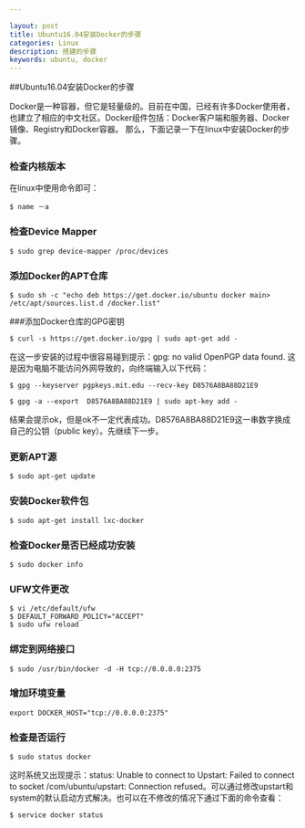 ```yaml
---

layout: post
title: Ubuntu16.04安装Docker的步骤
categories: Linux
description: 搭建的步骤
keywords: ubuntu, docker
---
```


##Ubuntu16.04安装Docker的步骤

Docker是一种容器，但它是轻量级的。目前在中国，已经有许多Docker使用者，也建立了相应的中文社区。Docker组件包括：Docker客户端和服务器、Docker镜像、Registry和Docker容器。
那么，下面记录一下在linux中安装Docker的步骤。

### 检查内核版本

在linux中使用命令即可：
```
$ name －a 
```
### 检查Device Mapper

```
$ sudo grep device-mapper /proc/devices

```
###  添加Docker的APT仓库
```
$ sudo sh -c "echo deb https://get.docker.io/ubuntu docker main> /etc/apt/sources.list.d /docker.list"

```
###添加Docker仓库的GPG密钥
```
$ curl -s https://get.docker.io/gpg | sudo apt-get add -
```
在这一步安装的过程中很容易碰到提示：gpg: no valid OpenPGP data found. 这是因为电脑不能访问外网导致的，向终端输入以下代码：
```
$ gpg --keyserver pgpkeys.mit.edu --recv-key D8576A8BA88D21E9

$ gpg -a --export  D8576A8BA88D21E9 | sudo apt-key add -
```
结果会提示ok，但是ok不一定代表成功。D8576A8BA88D21E9这一串数字换成自己的公钥（public key）。先继续下一步。

### 更新APT源
```
$ sudo apt-get update
```
### 安装Docker软件包
```
$ sudo apt-get install lxc-docker
```
### 检查Docker是否已经成功安装
```
$ sudo docker info
```

### UFW文件更改
```
$ vi /etc/default/ufw
$ DEFAULT_FORWARD_POLICY="ACCEPT"
$ sudo ufw reload     
```
### 绑定到网络接口
```
$ sudo /usr/bin/docker -d -H tcp://0.0.0.0:2375
```

### 增加环境变量
```
export DOCKER_HOST="tcp://0.0.0.0:2375"
```

### 检查是否运行
```
$ sudo status docker
```
 这时系统又出现提示：status: Unable to connect to Upstart: Failed to connect to socket /com/ubuntu/upstart: Connection refused。可以通过修改upstart和system的默认启动方式解决。也可以在不修改的情况下通过下面的命令查看：
```
$ service docker status
```
